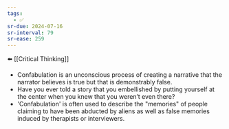 ```yaml
---
tags:
  - ✅
sr-due: 2024-07-16
sr-interval: 79
sr-ease: 259
---
```

⬅️ [[Critical Thinking]]

- Confabulation is an unconscious process of creating a narrative that the narrator believes is true but that is demonstrably false.
- Have you ever told a story that you embellished by putting yourself at the center when you knew that you weren’t even there?
- 'Confabulation' is often used to describe the "memories" of people claiming to have been abducted by aliens as well as false memories induced by therapists or interviewers.